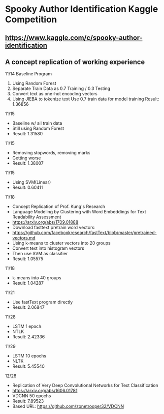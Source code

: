 Spooky Author Identification Kaggle Competition
===============================================
https://www.kaggle.com/c/spooky-author-identification
-----------------------------------------------------

A concept replication of working experience
-------------------------------------------

11/14
Baseline Program
1. Using Random Forest
2. Separate Train Data as 0.7 Training / 0.3 Testing
3. Convert text as one-hot encoding vectors
4. Using JIEBA to tokenize text
Use 0.7 train data for model training
Result: 1.36856

11/15
- Baseline w/ all train data
- Still using Random Forest
- Result: 1.31580

11/15
- Removing stopwords, removing marks
- Getting worse
- Result: 1.38007

11/15
- Using SVM(Linear)
- Result: 0.60411

11/18
- Concept Replication of Prof. Kung's Research
- Language Modeling by Clustering with Word Embeddings for Text Readability Assessment
- https://arxiv.org/abs/1709.01888
- Download fasttext pretrain word vectors:
- https://github.com/facebookresearch/fastText/blob/master/pretrained-vectors.md
- Using k-means to cluster vectors into 20 groups
- Convert text into histogram vectors
- Then use SVM as classifier
- Result: 1.05575

11/18
- k-means into 40 groups
- Result: 1.04287

11/21
- Use fastText program directly
- Result: 2.06847

11/28
- LSTM 1 epoch
- NTLK
- Result: 2.42336

11/29
- LSTM 10 epochs
- NLTK
- Result: 5.45540

12/28
- Replication of Very Deep Convolutional Networks for Text Classification
- https://arxiv.org/abs/1606.01781
- VDCNN 50 epochs
- Result: 7.89523
- Based URL: https://github.com/zonetrooper32/VDCNN


